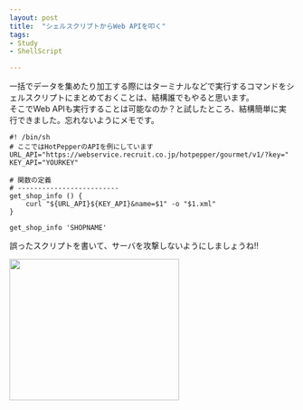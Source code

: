 ```yaml
---
layout: post
title:  "シェルスクリプトからWeb APIを叩く"
tags:
- Study
- ShellScript

---
```

一括でデータを集めたり加工する際にはターミナルなどで実行するコマンドをシェルスクリプトにまとめておくことは、結構誰でもやると思います。  
そこでWeb APIも実行することは可能なのか？と試したところ、結構簡単に実行できました。忘れないようにメモです。

```shell:
#! /bin/sh
# ここではHotPepperのAPIを例にしています
URL_API="https://webservice.recruit.co.jp/hotpepper/gourmet/v1/?key="
KEY_API="YOURKEY"

# 関数の定義
# -------------------------
get_shop_info () {
    curl "${URL_API}${KEY_API}&name=$1" -o "$1.xml"
}

get_shop_info 'SHOPNAME'

```

誤ったスクリプトを書いて、サーバを攻撃しないようにしましょうね!!


<a href="https://px.a8.net/svt/ejp?a8mat=2TIH2O+BZ1UR6+50+35UAKX" target="_blank" rel="nofollow">
<img border="0" width="300" height="250" alt="" src="https://www29.a8.net/svt/bgt?aid=170503152724&wid=001&eno=01&mid=s00000000018019121000&mc=1"></a>
<img border="0" width="1" height="1" src="https://www15.a8.net/0.gif?a8mat=2TIH2O+BZ1UR6+50+35UAKX" alt="">

